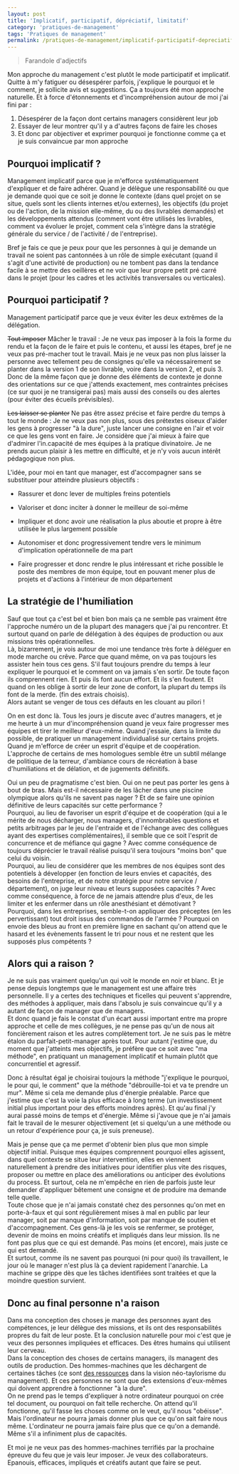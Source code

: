 ```yaml
---
layout: post
title: 'Implicatif, participatif, dépréciatif, limitatif'
category: 'pratiques-de-management'
tags: 'Pratiques de management'
permalink: /pratiques-de-management/implicatif-participatif-depreciatif-limitatif/
---
```

> Farandole d'adjectifs

Mon approche du management c'est plutôt le mode participatif et implicatif. Quitte à m'y fatiguer ou désespérer parfois, j'explique le pourquoi et le comment, je sollicite avis et suggestions. Ça a toujours été mon approche naturelle. Et à force d'étonnements et d'incompréhension autour de moi j'ai fini par :   
1. Désespérer de la façon dont certains managers considèrent leur job   
2. Essayer de leur montrer qu'il y a d'autres façons de faire les choses   
3. Et donc par objectiver et exprimer pourquoi je fonctionne comme ça et je suis convaincue par mon approche   

## Pourquoi implicatif ?
Management implicatif parce que je m'efforce systématiquement d'expliquer et de faire adhérer. Quand je délègue une responsabilité ou que je demande quoi que ce soit je donne le contexte (dans quel projet on se situe, quels sont les clients internes et/ou externes), les objectifs (du projet ou de l'action, de la mission elle-même, du ou des livrables demandés) et les développements attendus (comment vont être utilisés les livrables, comment va évoluer le projet, comment cela s'intègre dans la stratégie générale du service / de l'activité / de l'entreprise).

Bref je fais ce que je peux pour que les personnes à qui je demande un travail ne soient pas cantonnées à un rôle de simple exécutant (quand il s'agit d'une activité de production) ou ne tombent pas dans la tendance facile à se mettre des oeillères et ne voir que leur propre petit pré carré dans le projet (pour les cadres et les activités transversales ou verticales).

## Pourquoi participatif ?
Management participatif parce que je veux éviter les deux extrêmes de la délégation.

~~Tout imposer~~ Mâcher le travail : Je ne veux pas imposer à la fois la forme du rendu et la façon de le faire et puis le contenu, et aussi les étapes, bref je ne veux pas pré-macher tout le travail. Mais je ne veux pas non plus laisser la personne avec tellement peu de consignes qu'elle va nécessairement se planter dans la version 1 de son livrable, voire dans la version 2, et puis 3.
Donc de la même façon que je donne des éléments de contexte je donne des orientations sur ce que j'attends exactement, mes contraintes précises (ce sur quoi je ne transigerai pas) mais aussi des conseils ou des alertes (pour éviter des écueils prévisibles).

~~Les laisser se planter~~ Ne pas être assez précise et faire perdre du temps à tout le monde : Je ne veux pas non plus, sous des prétextes oiseux d'aider les gens à progresser "à la dure", juste lancer une consigne en l'air et voir ce que les gens vont en faire.
Je considère que j'ai mieux à faire que d'admirer l'in.capacité de mes équipes à la pratique divinatoire. Je ne prends aucun plaisir à les mettre en difficulté, et je n'y vois aucun intérêt pédagogique non plus.

L'idée, pour moi en tant que manager, est d'accompagner sans se substituer pour atteindre plusieurs objectifs :   
* Rassurer et donc lever de multiples freins potentiels   

* Valoriser et donc inciter à donner le meilleur de soi-même   

* Impliquer et donc avoir une réalisation la plus aboutie et propre à être utilisée le plus largement possible   

* Autonomiser et donc progressivement tendre vers le minimum d'implication opérationnelle de ma part   

* Faire progresser et donc rendre le plus intéressant et riche possible le poste des membres de mon équipe, tout en pouvant mener plus de projets et d'actions à l'intérieur de mon département   


## La stratégie de l'humiliation
Sauf que tout ça c'est bel et bien bon mais ça ne semble pas vraiment être l'approche numéro un de la plupart des managers que j'ai pu rencontrer. Et surtout quand on parle de délégation à des équipes de production ou aux missions très opérationnelles.   
Là, bizarrement, je vois autour de moi une tendance très forte à déléguer en mode marche ou crêve. Parce que quand même, on va pas toujours les assister hein tous ces gens. S'il faut toujours prendre du temps à leur expliquer le pourquoi et le comment on va jamais s'en sortir. De toute façon ils comprennent rien. Et puis ils font aucun effort. Et ils s'en foutent. Et quand on les oblige à sortir de leur zone de confort, la plupart du temps ils font de la merde. (fin des extrais choisis).   
Alors autant se venger de tous ces défauts en les clouant au pilori !

On en est donc là. Tous les jours je discute avec d'autres managers, et je me heurte à un mur d'incompréhension quand je veux faire progresser mes équipes et tirer le meilleur d'eux-même. Quand j'essaie, dans la limite du possible, de pratiquer un management individualisé sur certains projets. Quand je m'efforce de créer un esprit d'équipe et de coopération.   
L'approche de certains de mes homologues semble être un subtil mélange de politique de la terreur, d'ambiance cours de récréation à base d'humiliations et de délation, et de jugements définitifs.

Oui un peu de pragmatisme c'est bien. Oui on ne peut pas porter les gens à bout de bras. Mais est-il nécessaire de les lâcher dans une piscine olympique alors qu'ils ne savent pas nager ? Et de se faire une opinion définitive de leurs capacités sur cette performance ?   
Pourquoi, au lieu de favoriser un esprit d'équipe et de coopération (qui a le mérite de nous décharger, nous managers, d'innombrables questions et petits arbitrages par le jeu de l'entraide et de l'échange avec des collègues ayant des expertises complémentaires), il semble que ce soit l'esprit de concurrence et de méfiance qui gagne ? Avec comme conséquence de toujours déprécier le travail réalisé puisqu'il sera toujours "moins bon" que celui du voisin.   
Pourquoi, au lieu de considérer que les membres de nos équipes sont des potentiels à développer (en fonction de leurs envies et capacités, des besoins de l'entreprise, et de notre stratégie pour notre service / département), on juge leur niveau et leurs supposées capacités ? Avec comme conséquence, à force de ne jamais attendre plus d'eux, de les limiter et les enfermer dans un rôle anesthésiant et démotivant ?   
Pourquoi, dans les entreprises, semble-t-on appliquer des préceptes (en les pervertissant) tout droit issus des commandos de l'armée ? Pourquoi on envoie des bleus au front en première ligne en sachant qu'on attend que le hasard et les évènements fassent le tri pour nous et ne restent que les supposés plus compétents ?   

## Alors qui a raison ?
Je ne suis pas vraiment quelqu'un qui voit le monde en noir et blanc. Et je pense depuis longtemps que le management est une affaire très personnelle. Il y a certes des techniques et ficelles qui peuvent s'apprendre, des méthodes à appliquer, mais dans l'absolu je suis convaincue qu'il y a autant de façon de manager que de managers.   
Et donc quand je fais le constat d'un écart aussi important entre ma propre approche et celle de mes collègues, je ne pense pas qu'un de nous ait foncièrement raison et les autres complètement tort. Je ne suis pas le mètre étalon du parfait-petit-manager après tout. Pour autant j'estime que, du moment que j'atteints mes objectifs, je préfère que ce soit avec "ma méthode", en pratiquant un management implicatif et humain plutôt que concurrentiel et agressif.   

Donc à résultat égal je choisirai toujours la méthode "j'explique le pourquoi, le pour qui, le comment" que la méthode "débrouille-toi et va te prendre un mur". Même si cela me demande plus d'énergie préalable. Parce que j'estime que c'est la voie la plus efficace à long terme (un investissement initial plus important pour des efforts moindres après). Et qu'au final j'y aurai passé moins de temps et d'énergie. Même si j'avoue que je n'ai jamais fait le travail de le mesurer objectivement (et si quelqu'un a une méthode ou un retour d'expérience pour ça, je suis preneuse).  

Mais je pense que ça me permet d'obtenir bien plus que mon simple objectif initial. Puisque mes équipes comprennent pourquoi elles agissent, dans quel contexte se situe leur intervention, elles en viennent naturellement à prendre des initiatives pour identifier plus vite des risques, proposer ou mettre en place des améliorations ou anticiper des évolutions du process. Et surtout, cela ne m'empêche en rien de parfois juste leur demander d'appliquer bêtement une consigne et de produire ma demande telle quelle.    
Toute chose que je n'ai jamais constaté chez des personnes qu'on met en porte-à-faux et qui sont régulièrement mises à mal en public par leur manager, soit par manque d'information, soit par manque de soutien et d'accompagnement. Ces gens-là je les vois se renfermer, se protéger, devenir de moins en moins créatifs et impliqués dans leur mission. Ils ne font pas plus que ce qui est demandé. Pas moins (et encore), mais juste ce qui est demandé.   
Et surtout, comme ils ne savent pas pourquoi (ni pour quoi) ils travaillent, le jour où le manager n'est plus là ça devient rapidement l'anarchie. La machine se grippe dès que les tâches identifiées sont traitées et que la moindre question survient.   

## Donc au final personne n'a raison
Dans ma conception des choses je manage des personnes ayant des compétences, je leur délègue des missions, et ils ont des responsabilités propres du fait de leur poste. Et la conclusion naturelle pour moi c'est que je veux des personnes impliquées et efficaces. Des êtres humains qui utilisent leur cerveau.   
Dans la conception des choses de certains managers, ils managent des outils de production. Des hommes-machines que les déchargent de certaines tâches (ce sont [des ressources](http://www.blog-management.fr/2014/05/19/management-objectifs-mode-regulation-parmi-dautres/) dans la vision néo-taylorisme du management). Et ces personnes ne sont que des extensions d'eux-mêmes qui doivent apprendre à fonctionner "à la dure".   
On ne prend pas le temps d'expliquer à notre ordinateur pourquoi on crée tel document, ou pourquoi on fait telle recherche. On attend qu'il fonctionne, qu'il fasse les choses comme on le veut, qu'il nous "obéisse". Mais l'ordinateur ne pourra jamais donner plus que ce qu'on sait faire nous même. L'ordinateur ne pourra jamais faire plus que ce qu'on a demandé. Même s'il a infiniment plus de capacités.   

Et moi je ne veux pas des hommes-machines terrifiés par la prochaine épreuve du feu que je vais leur imposer. Je veux des collaborateurs. Epanouis, efficaces, impliqués et créatifs autant que faire se peut.
